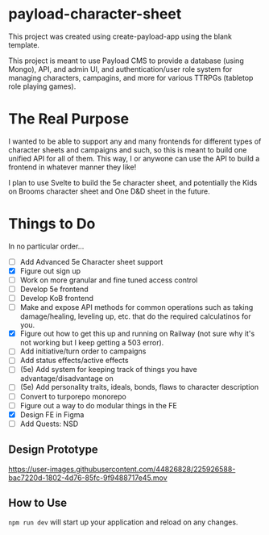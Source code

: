 # payload-character-sheet

This project was created using create-payload-app using the blank template.

This project is meant to use Payload CMS to provide a database (using Mongo), API, and admin UI, and authentication/user role system for managing characters, campagins, and more for various TTRPGs (tabletop role playing games).

# The Real Purpose

I wanted to be able to support any and many frontends for different types of character sheets and campaigns and such, so this is meant to build one unified API for all of them.
This way, I or anywone can use the API to build a frontend in whatever manner they like!

I plan to use Svelte to build the 5e character sheet, and potentially the Kids on Brooms character sheet and One D&D sheet in the future.

# Things to Do

In no particular order...
- [ ] Add Advanced 5e Character sheet support
- [x] Figure out sign up
- [ ] Work on more granular and fine tuned access control
- [ ] Develop 5e frontend
- [ ] Develop KoB frontend
- [ ] Make and expose API methods for common operations such as taking damage/healing, leveling up, etc. that do the required calculatinos for you.
- [x] Figure out how to get this up and running on Railway (not sure why it's not working but I keep getting a 503 error).
- [ ] Add initiative/turn order to campaigns
- [ ] Add status effects/active effects
- [ ] (5e) Add system for keeping track of things you have advantage/disadvantage on
- [ ] (5e) Add personality traits, ideals, bonds, flaws to character description
- [ ] Convert to turporepo monorepo
- [ ] Figure out a way to do modular things in the FE
- [X] Design FE in Figma
- [ ] Add Quests: NSD

## Design Prototype


https://user-images.githubusercontent.com/44826828/225926588-bac7220d-1802-4d76-85fc-9f9488717e45.mov



## How to Use

`npm run dev` will start up your application and reload on any changes.
